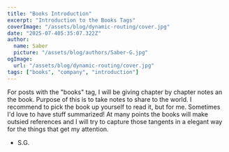 ```yaml
---
title: "Books Introduction"
excerpt: "Introduction to the Books Tags"
coverImage: "/assets/blog/dynamic-routing/cover.jpg"
date: "2025-07-405:35:07.322Z"
author:
  name: Saber
  picture: "/assets/blog/authors/Saber-G.jpg"
ogImage:
  url: "/assets/blog/dynamic-routing/cover.jpg"
tags: ["books", "company", "introduction"]
---
```


For posts with the "books" tag, I will be giving chapter by chapter notes an the book. Purpose of this is to take notes to share to the world. I recommend to pick the book up yourself to read it, but for me. Sometimes I'd love to have stuff summarized! At many points the books will make outsied references and I will try to capture those tangents in a elegant way for the things that get my attention.

- S.G.